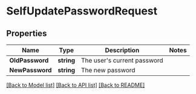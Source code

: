 # SelfUpdatePasswordRequest

## Properties

Name | Type | Description | Notes
------------ | ------------- | ------------- | -------------
**OldPassword** | **string** | The user&#39;s current password | 
**NewPassword** | **string** | The new password | 

[[Back to Model list]](../README.md#documentation-for-models) [[Back to API list]](../README.md#documentation-for-api-endpoints) [[Back to README]](../README.md)



